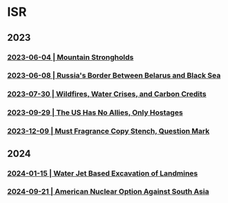 # ISR

## 2023

### [2023-06-04 | Mountain Strongholds](https://github.com/just-noticeable/isr/blob/main/docs/2023-06-04.md#mountain-strongholds)

### [2023-06-08 | Russia's Border Between Belarus and Black Sea](https://github.com/just-noticeable/isr/blob/main/docs/2023-06-08.md#russias-border-between-belarus-and-black-sea)

### [2023-07-30 | Wildfires, Water Crises, and Carbon Credits](https://github.com/just-noticeable/isr/blob/main/docs/2023-07-30.md#wildfires-water-crises-and-carbon-credits)

### [2023-09-29 | The US Has No Allies, Only Hostages](https://github.com/just-noticeable/isr/blob/main/docs/2023-09-28.md#the-us-has-no-allies-only-hostages)

### [2023-12-09 | Must Fragrance Copy Stench, Question Mark](https://github.com/just-noticeable/isr/blob/main/docs/2023-12-09.md#must-fragrance-copy-stench-question-mark)

## 2024

### [2024-01-15 | Water Jet Based Excavation of Landmines](https://github.com/just-noticeable/isr/blob/main/docs/2024-01-15.md#water-jet-based-excavation-of-landmines) 

### [2024-09-21 | American Nuclear Option Against South Asia](https://github.com/just-noticeable/isr/blob/main/docs/2024-09-21.md#american-nuclear-option-against-south-asia) 

